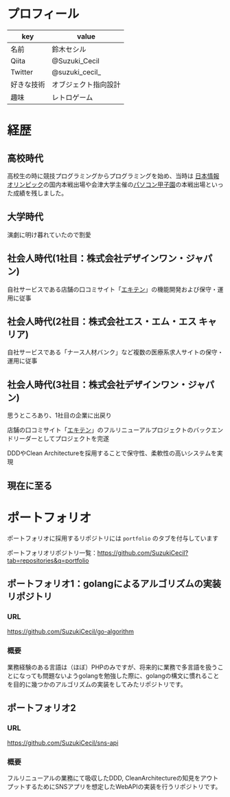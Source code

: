 # プロフィール

| key | value |
----|---- 
| 名前 | 鈴木セシル |
| Qiita | @Suzuki_Cecil |
| Twitter | @suzuki_cecil_ |
| 好きな技術 | オブジェクト指向設計 |
| 趣味 | レトロゲーム |

# 経歴
## 高校時代
高校生の時に競技プログラミングからプログラミングを始め、当時は [日本情報オリンピック](https://www.ioi-jp.org/)の国内本戦出場や会津大学主催の[パソコン甲子園](https://pckoshien.u-aizu.ac.jp/)の本戦出場といった成績を残しました。
## 大学時代
演劇に明け暮れていたので割愛
## 社会人時代(1社目：株式会社デザインワン・ジャパン)
自社サービスである店舗の口コミサイト「[エキテン](https://www.ekiten.jp/)」の機能開発および保守・運用に従事
## 社会人時代(2社目：株式会社エス・エム・エス キャリア)
自社サービスである「ナース人材バンク」など複数の医療系求人サイトの保守・運用に従事
## 社会人時代(3社目：株式会社デザインワン・ジャパン)
思うところあり、1社目の企業に出戻り

店舗の口コミサイト「[エキテン](https://www.ekiten.jp/)」のフルリニューアルプロジェクトのバックエンドリーダーとしてプロジェクトを完遂

DDDやClean Architectureを採用することで保守性、柔軟性の高いシステムを実現

## 現在に至る

# ポートフォリオ

ポートフォリオに採用するリポジトリには `portfolio` のタブを付与しています

ポートフォリオリポジトリ一覧：https://github.com/SuzukiCecil?tab=repositories&q=portfolio

## ポートフォリオ1：golangによるアルゴリズムの実装リポジトリ
### URL
https://github.com/SuzukiCecil/go-algorithm
### 概要
業務経験のある言語は（ほぼ）PHPのみですが、将来的に業務で多言語を扱うことになっても問題ないようgolangを勉強した際に、golangの構文に慣れることを目的に幾つかのアルゴリズムの実装をしてみたリポジトリです。

## ポートフォリオ2
### URL
https://github.com/SuzukiCecil/sns-api
### 概要
フルリニューアルの業務にて吸収したDDD, CleanArchitectureの知見をアウトプットするためにSNSアプリを想定したWebAPIの実装を行うリポジトリです。
